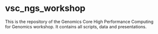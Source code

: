 # vsc_ngs_workshop
This is the repository of the Genomics Core High Performance Computing for Genomics workshop.
It contains all scripts, data and presentations.
